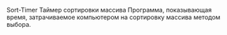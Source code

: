 Sort-Timer
Таймер сортировки массива
Программа, показывающая время, затрачиваемое компьютером на сортировку массива методом выбора.

